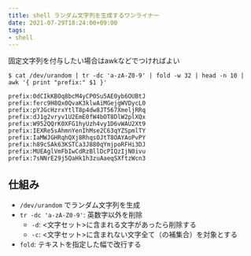 ```yaml
---
title: shell ランダム文字列を生成するワンライナー
date: 2021-07-29T18:24:00+09:00
tags:
- shell
---
```


固定文字列を付与したい場合はawkなどでつければよい

````shell
$ cat /dev/urandom | tr -dc 'a-zA-Z0-9' | fold -w 32 | head -n 10 | awk '{ print "prefix:" $1 }'

prefix:0dCIkKBOq8bcM4yCP0Su5AE0yb6OUBtJ
prefix:ferc9H8Qx0QvaK3klwAiMGejgWVDycL0
prefix:pYJGcHzrxYtlT8p4dw8JT567XmeljRRq
prefix:dJ1g2vryv1U2EmE0fW4bOT8DlW2plXQx
prefix:W952QQrK0XFG1hyUzh4vy1D6vWAU2Xt9
prefix:IEXRe5sAhmnYenIhMse2C63qYZSpmlTY
prefix:IaMWJGHRqhQXj8RhqsOJtT8OAYAoPvPY
prefix:h89cSAk63KSTCa3J880qYmjpoRFHi3DJ
prefix:MUEAglVmFbIwCdRzBllDcPIQzIjN0ivu
prefix:7sNNrE29j5QaHk1h3zuAaeqSXftzWcn3
````

## 仕組み

* `/dev/urandom` でランダム文字列を生成
* `tr -dc 'a-zA-Z0-9'`: 英数字以外を削除
  * `-d`: \<文字セット>に含まれる文字があったら削除する
  * `-c`: \<文字セット>に含まれない文字全て（の補集合）を対象とする
* `fold`: テキストを指定した幅で改行する
